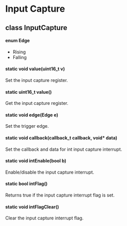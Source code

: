 # Input Capture

## class InputCapture

#### enum Edge
* Rising
* Falling

#### static void value(uint16_t v)
Set the input capture register.

#### static uint16_t value()
Get the input capture register.

#### static void edge(Edge e)
Set the trigger edge.

#### static void callback(callback_t callback, void\* data)
Set the callback and data for int input capture interrupt.

#### static void intEnable(bool b)
Enable/disable the input capture interrupt.

#### static bool intFlag()
Returns true if the input capture interrupt flag is set.

#### static void intFlagClear()
Clear the input capture interrupt flag.

